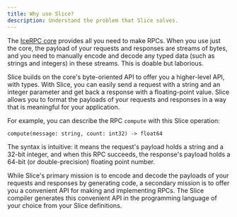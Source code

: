 ```yaml
---
title: Why use Slice?
description: Understand the problem that Slice solves.
---
```


The [IceRPC core][icerpc-core] provides all you need to make RPCs. When you use just the core, the payload of your
requests and responses are streams of bytes, and you need to manually encode and decode any typed data (such as strings
and integers) in these streams. This is doable but laborious.

Slice builds on the core's byte-oriented API to offer you a higher-level API, with types. With Slice, you can easily
send a request with a string and an integer parameter and get back a response with a floating-point value. Slice allows
you to format the payloads of your requests and responses in a way that is meaningful for your application.

For example, you can describe the RPC `compute` with this Slice operation:

```slice
compute(message: string, count: int32) -> float64
```

The syntax is intuitive: it means the request's payload holds a string and a 32-bit integer, and when this RPC succeeds,
the response's payload holds a 64-bit (or double-precision) floating point number.

While Slice's primary mission is to encode and decode the payloads of your requests and responses by generating code, a
secondary mission is to offer you a convenient API for making and implementing RPCs. The Slice compiler generates this
convenient API in the programming language of your choice from your Slice definitions.

[icerpc-core]: ../../icerpc-core
